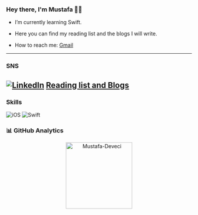 ### Hey there, I'm Mustafa :man_technologist:

* I’m currently learning Swift.
* Here you can find my reading list and the blogs I will write. 
  
* How to reach me: [Gmail](mailto:mstf.dvcii@gmail.com)

---
### SNS
[![LinkedIn](https://img.shields.io/badge/LinkedIn-0072b1.svg?style=for-the-badge&logo=linkedin&logoColor=white)](https://www.linkedin.com/in/mustafa-devecii/)
[Reading list and Blogs](https://medium.com/@mustafadeveci)
---
### Skills
![iOS](https://img.shields.io/badge/iOS-blue.svg?style=for-the-badge&logo=ios)
![Swift](https://img.shields.io/badge/Swift-ffac45.svg?style=for-the-badge&logo=swift&logoColor=black) 


### 📊 GitHub Analytics

<p align="center">
<a href="https://github.com/Mustafa-Deveci">
  <img height="180em" align="center" src="https://github-readme-stats.vercel.app/api?username=Mustafa-Deveci&show_icons=true&locale=en&theme=algolia&include_all_commits=true&count_private=true" alt="Mustafa-Deveci"/>
</a>
</p>

     
 
